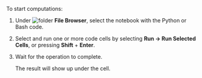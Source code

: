 To start computations:

1. Under ![folder](../../_assets/datasphere/jupyterlab/folder.svg) **File Browser**, select the notebook with the Python or Bash code.
1. Select and run one or more code cells by selecting **Run → Run Selected Cells**, or pressing **Shift** + **Enter**.
1. Wait for the operation to complete.

   The result will show up under the cell.